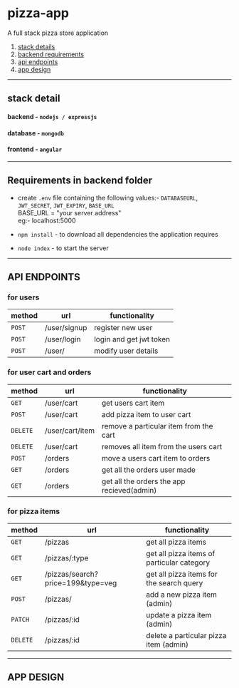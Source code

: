 # pizza-app
A full stack pizza store application
1) [stack details](https://github.com/niththish/pizza-app/new/main?readme=1#stack-detail)
2) [backend requirements](https://github.com/niththish/pizza-app/new/main?readme=1#requirements-in-backend-folder)
3) [api endpoints](https://github.com/niththish/pizza-app/new/main?readme=1#api-endpoints)
4) [app design](https://github.com/niththish/pizza-store-app/edit/main/README.md#app-design)
***

## stack detail
#### backend - `nodejs / expressjs`
#### database - `mongodb`
#### frontend - `angular`
***

## Requirements in backend folder
- create `.env` file containing the following values:- `DATABASEURL`, `JWT_SECRET`, `JWT_EXPIRY`, `BASE_URL`\
  BASE_URL = "your server address"\
  eg:- localhost:5000

- `npm install` - to download all dependencies the application requires

- `node index` - to start the server
***

## API ENDPOINTS

### for users
| method  | url           | functionality           |
| ------- | ------------- | ----------------------- |
| `POST`  | /user/signup  | register new user       |
| `POST`  | /user/login   | login and get jwt token |
| `POST`  | /user/        | modify user details     |

### for user cart and orders
| method  | url             | functionality                             |
| ------- | --------------- | ---------------------------------------   |
| `GET`   | /user/cart      | get users cart item                       |
| `POST`  | /user/cart      | add pizza item to user cart               |
|`DELETE` | /user/cart/item | remove a particular item from the cart    |
|`DELETE` | /user/cart      | removes all item from the users cart      |
|`POST`   | /orders         | move a users cart item to orders          |
|`GET`    | /orders         | get all the orders user made              |
|`GET`    | /orders         | get all the orders the app recieved(admin)|

### for pizza items
| method  | url                               | functionality                             |
| ------- | --------------------------------- | ---------------------------------------   |
| `GET`   | /pizzas                           | get all pizza items                       |
| `GET`   | /pizzas/:type                     | get all pizza items of particular category|
| `GET`   | /pizzas/search?price=199&type=veg | get all pizza items for the search query  |
| `POST`  | /pizzas/                          | add a new pizza item (admin)              |
| `PATCH` | /pizzas/:id                       | update a pizza item (admin)               |
| `DELETE`| /pizzas/:id                       | delete a particular pizza item (admin)    |
***

## APP DESIGN
 
